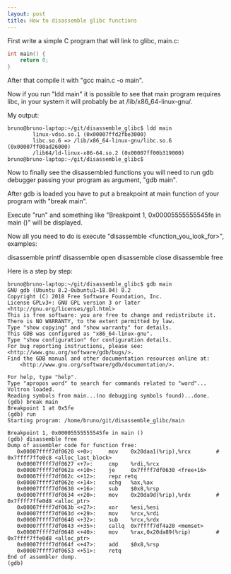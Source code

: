 ```yaml
---
layout: post
title: How to disassemble glibc functions
---
```


First write a simple C program that will link to glibc, main.c:

```c
int main() { 
    return 0;
}
```
After that compile it with "gcc main.c -o main".

Now if you run "ldd main" it is possible to see that main program requires libc, in your system it will probably be at /lib/x86_64-linux-gnu/.

My output:

```console
bruno@bruno-laptop:~/git/disassemble_glibc$ ldd main
        linux-vdso.so.1 (0x00007ffd2fbe3000)
        libc.so.6 => /lib/x86_64-linux-gnu/libc.so.6 (0x00007ff00ad26000)
        /lib64/ld-linux-x86-64.so.2 (0x00007ff00b319000)
bruno@bruno-laptop:~/git/disassemble_glibc$
```

Now to finally see the disassembled functions you will need to run gdb debugger passing your program as argument, "gdb main".

After gdb is loaded you have to put a breakpoint at main function of your program with "break main".

Execute "run" and something like "Breakpoint 1, 0x00005555555545fe in main ()" will be displayed.

Now all you need to do is execute "disassemble <function_you_look_for>", examples:

disassemble printf
disassemble open
disassemble close
disassemble free

Here is a step by step:

```console
bruno@bruno-laptop:~/git/disassemble_glibc$ gdb main
GNU gdb (Ubuntu 8.2-0ubuntu1~18.04) 8.2
Copyright (C) 2018 Free Software Foundation, Inc.
License GPLv3+: GNU GPL version 3 or later <http://gnu.org/licenses/gpl.html>
This is free software: you are free to change and redistribute it.
There is NO WARRANTY, to the extent permitted by law.
Type "show copying" and "show warranty" for details.
This GDB was configured as "x86_64-linux-gnu".
Type "show configuration" for configuration details.
For bug reporting instructions, please see:
<http://www.gnu.org/software/gdb/bugs/>.
Find the GDB manual and other documentation resources online at:
    <http://www.gnu.org/software/gdb/documentation/>.

For help, type "help".
Type "apropos word" to search for commands related to "word"...
Voltron loaded.
Reading symbols from main...(no debugging symbols found)...done.
(gdb) break main
Breakpoint 1 at 0x5fe
(gdb) run
Starting program: /home/bruno/git/disassemble_glibc/main

Breakpoint 1, 0x00005555555545fe in main ()
(gdb) disassemble free
Dump of assembler code for function free:
   0x00007ffff7df0620 <+0>:     mov    0x20daa1(%rip),%rcx        # 0x7ffff7ffe0c8 <alloc_last_block>
   0x00007ffff7df0627 <+7>:     cmp    %rdi,%rcx
   0x00007ffff7df062a <+10>:    je     0x7ffff7df0630 <free+16>
   0x00007ffff7df062c <+12>:    repz retq
   0x00007ffff7df062e <+14>:    xchg   %ax,%ax
   0x00007ffff7df0630 <+16>:    sub    $0x8,%rsp
   0x00007ffff7df0634 <+20>:    mov    0x20da9d(%rip),%rdx        # 0x7ffff7ffe0d8 <alloc_ptr>
   0x00007ffff7df063b <+27>:    xor    %esi,%esi
   0x00007ffff7df063d <+29>:    mov    %rcx,%rdi
   0x00007ffff7df0640 <+32>:    sub    %rcx,%rdx
   0x00007ffff7df0643 <+35>:    callq  0x7ffff7df4a20 <memset>
   0x00007ffff7df0648 <+40>:    mov    %rax,0x20da89(%rip)        # 0x7ffff7ffe0d8 <alloc_ptr>
   0x00007ffff7df064f <+47>:    add    $0x8,%rsp
   0x00007ffff7df0653 <+51>:    retq
End of assembler dump.
(gdb)
```
